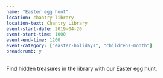 ```yaml
---
name: "Easter egg hunt"
location: chantry-library
location-text: Chantry Library
event-start-date: 2019-04-20
event-start-time: 1000
event-end-time: 1200
event-category: ["easter-holidays", "childrens-month"]
breadcrumb: y
---
```


Find hidden treasures in the library with our Easter egg hunt.
